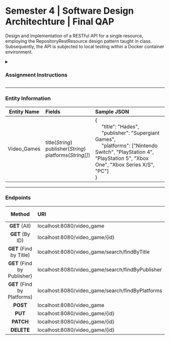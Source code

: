

<h1>
  Semester 4 | Software Design Architechture | Final QAP
</h1>

Design and implementation of a RESTful API for a single resource, employing the RepositoryRestResource design pattern taught in class. Subsequently, the API is subjected to local testing within a Docker container environment.

<details>
  <summary><h3><strong>Assignment Instructions</strong></h3></summary>
  <blockquote>
  <br/>
  For this QAP I’d like you to get hands on practice building a simple REST API for one simple 
  Resource following the RepositoryRestResource pattern we covered in our classes and then 
  testing it in a running Docker container locally.

  You can create a new API for any Resource you like.

  You should build out a new project from scratch, build up your pom file with the required 
  dependencies, add the required dockerfile and docker-compose files as well as your 
  RepositoryRestResource implementation.  

  Testing in postman is all that is required.

  Deliverables:
  -	GitHub Link to project
  -	Testing Screen Shots from postman and screen shots of the project running in docker.
  -	Details in the project readme about the new API and how to run project in docker.
  <blockquote>
</details>
    
---

### **Entity Information**

| Entity Name  | Fields                                                               | Sample JSON                                                                    |
| :----------: | :------------------------------------------------------------------- | :----------------------------------------------------------------------------- | 
| Video_Games  | title(*String*) <br/> publisher(*String*) <br/> platforms(*String[]*)|{<br/>&emsp; "title": "Hades", <br/>&emsp; "publisher": "Supergiant Games", <br/>&emsp; "platforms": ["Nintendo Switch", "PlayStation 4", "PlayStation 5", "Xbox One", "Xbox Series X/S", "PC"] <br/> }                                            |

<!--  
Unformatted Data:
-----------------

Entity Name:    Video_Games 	

Fields:         title(String)
                publisher(String)
                platforms(String[]) 	

Sample JSON:    {
                  "title": "Hades",
                  "publisher": "Supergiant Games",
                  "platforms": ["Nintendo Switch", "PlayStation 4", "PlayStation 5", "Xbox One", "Xbox Series X/S", "PC"]
                } 
-->

---

### **Endpoints**

|              Method                | URI                                              | Query Parameter          |
| :--------------------------------: | :----------------------------------------------- | :----------------------- |
| **GET** (All)                      | localhost:8080/video_game                        |                          |
| **GET** (By ID)                    | localhost:8080/video_game/{id}                   |                          |
| **GET** (Find by Title)            | localhost:8080/video_game/search/findByTitle     | ?title=\<*String*>       |
| **GET** (Find by Publisher)        | localhost:8080/video_game/search/findByPublisher | ?publisher=\<*String*>   |
| **GET** (Find by Platforms)        | localhost:8080/video_game/search/findByPlatforms | ?platforms=\<*String[]*> |
| **POST**                           | localhost:8080/video_game                        |                          |
| **PUT**                            | localhost:8080/video_game/{id}                   |                          |
| **PATCH**                          | localhost:8080/video_game/{id}                   |                          |
| **DELETE**                         | localhost:8080/video_game/{id}                   |                          |

